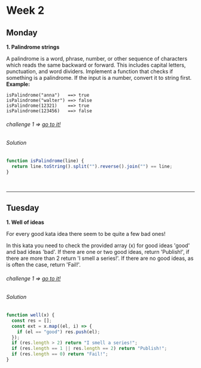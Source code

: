 # Week 2

## Monday

**1. Palindrome strings**

A palindrome is a word, phrase, number, or other sequence of characters which reads the same backward or forward. This includes capital letters, punctuation, and word dividers.
Implement a function that checks if something is a palindrome. If the input is a number, convert it to string first.
**Example:**

```
isPalindrome("anna")   ==> true
isPalindrome("walter") ==> false
isPalindrome(12321)    ==> true
isPalindrome(123456)   ==> false
```

###### challenge 1 => [go to it!](https://www.codewars.com/kata/57a5015d72292ddeb8000b31 "Kata")

###### Solution

```javascript
function isPalindrome(line) {
  return line.toString().split("").reverse().join("") == line;
}
```

<br>
<hr>

## Tuesday

**1. Well of ideas**

For every good kata idea there seem to be quite a few bad ones!

In this kata you need to check the provided array (x) for good ideas 'good' and bad ideas 'bad'. If there are one or two good ideas, return 'Publish!', if there are more than 2 return 'I smell a series!'. If there are no good ideas, as is often the case, return 'Fail!'.

###### challenge 1 => [go to it!](https://www.codewars.com/kata/57f222ce69e09c3630000212 "Kata")

###### Solution

```javascript
function well(x) {
  const res = [];
  const ext = x.map((el, i) => {
    if (el == "good") res.push(el);
  });
  if (res.length > 2) return "I smell a series!";
  if (res.length == 1 || res.length == 2) return "Publish!";
  if (res.length == 0) return "Fail!";
}
```
